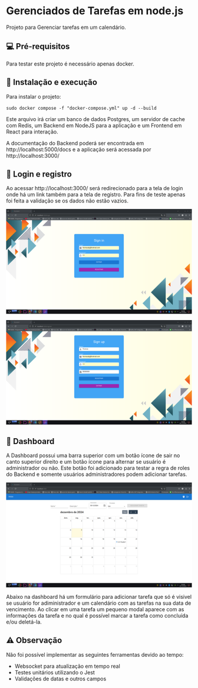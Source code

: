 # Gerenciados de Tarefas em node.js

Projeto para Gerenciar tarefas em um calendário.

## 💻 Pré-requisitos

Para testar este projeto é necessário apenas docker. 

## 🚀 Instalação e execução

Para instalar o projeto:

```
sudo docker compose -f "docker-compose.yml" up -d --build
```

Este arquivo irá criar um banco de dados Postgres, um servidor de cache com Redis, um Backend em NodeJS para a aplicação e um Frontend em React para interação.

A documentação do Backend poderá ser encontrada em http://localhost:5000/docs e a aplicação será acessada por http://localhost:3000/

## 🔐 Login e registro

Ao acessar http://localhost:3000/ será redirecionado para a tela de login onde há um link também para a tela de registro. Para fins de teste apenas foi feita a validação se os dados não estão vazios.

![login](./assets/login.png)

![register](./assets/register.png)

## 📆 Dashboard

A Dashboard possui uma barra superior com um botão ícone de sair no canto superior direito e um botão ícone para alternar se usuário é administrador ou não. Este botão foi adicionado para testar a regra de roles do Backend e somente usuários administradores podem adicionar tarefas.

![dashboard](./assets/dashboard.png)

Abaixo na dashboard há um formulário para adicionar tarefa que só é visivel se usuário for adiministrador e um calendário com as tarefas na sua data de vencimento. Ao clicar em uma tarefa um pequeno modal aparece com as informações da tarefa e no qual é possível marcar a tarefa como concluída e/ou deletá-la.

## ⚠️ Observação

Não foi possível implementar as seguintes ferramentas devido ao tempo:

- Websocket para atualização em tempo real
- Testes unitários utilizando o Jest
- Validações de datas e outros campos